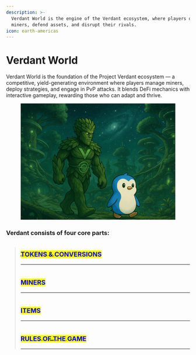 ```yaml
---
description: >-
  Verdant World is the engine of the Verdant ecosystem, where players deploy
  miners, defend assets, and disrupt their rivals.
icon: earth-americas
---
```


# Verdant World

Verdant World is the foundation of the Project Verdant ecosystem — a competitive, yield-generating environment where players manage miners, deploy strategies, and engage in PvP attacks. It blends DeFi mechanics with interactive gameplay, rewarding those who can adapt and thrive.

<figure><img src="../../.gitbook/assets/Vex and penguin walk (1).gif" alt=""><figcaption></figcaption></figure>

### **Verdant consists of four core parts:**

> ## [<sub><mark style="color:blue;">TOKENS & CONVERSIONS<mark style="color:blue;"></sub>](https://project-verdant.gitbook.io/whitepaper/how-it-works/verdant-world/tokens-and-conversions) <a href="#https-app.gitbook.com-o-djayiipj1o2szilj6clo-s-4g4yfvdlxe0rlljqwylv-changes-114-how-it-works-verdant" id="https-app.gitbook.com-o-djayiipj1o2szilj6clo-s-4g4yfvdlxe0rlljqwylv-changes-114-how-it-works-verdant"></a>
>
> ***
>
> ## [<sub><mark style="color:blue;">MINERS<mark style="color:blue;"></sub>](https://project-verdant.gitbook.io/whitepaper/how-it-works/verdant-world/miners)
>
> ***
>
> ## [<sub><mark style="color:blue;">ITEMS<mark style="color:blue;"></sub>](https://project-verdant.gitbook.io/whitepaper/how-it-works/verdant-world/items)
>
> ***
>
> ## [<sub><mark style="color:blue;">RULES OF THE GAME<mark style="color:blue;"></sub>](https://project-verdant.gitbook.io/whitepaper/how-it-works/verdant-world/rules-of-the-game)
>
> ***

